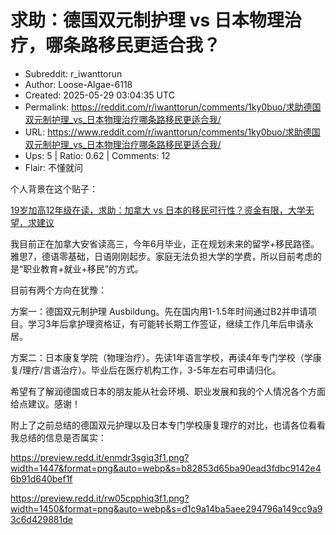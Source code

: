 # 求助：德国双元制护理 vs 日本物理治疗，哪条路移民更适合我？

- Subreddit: r_iwanttorun
- Author: Loose-Algae-6118
- Created: 2025-05-29 03:04:35 UTC
- Permalink: https://reddit.com/r/iwanttorun/comments/1ky0buo/求助德国双元制护理_vs_日本物理治疗哪条路移民更适合我/
- URL: https://www.reddit.com/r/iwanttorun/comments/1ky0buo/求助德国双元制护理_vs_日本物理治疗哪条路移民更适合我/
- Ups: 5 | Ratio: 0.62 | Comments: 12
- Flair: 不懂就问


个人背景在这个贴子：

[19岁加高12年级在读，求助：加拿大 vs
日本的移民可行性？资金有限，大学无望，求建议](https://www.reddit.com/r/iwanttorun/comments/1irrmb5/19%E5%B2%81%E5%8A%A0%E9%AB%9812%E5%B9%B4%E7%BA%A7%E5%9C%A8%E8%AF%BB%E6%B1%82%E5%8A%A9%E5%8A%A0%E6%8B%BF%E5%A4%A7_vs_%E6%97%A5%E6%9C%AC%E7%9A%84%E7%A7%BB%E6%B0%91%E5%8F%AF%E8%A1%8C%E6%80%A7%E8%B5%84%E9%87%91%E6%9C%89%E9%99%90%E5%A4%A7%E5%AD%A6%E6%97%A0%E6%9C%9B%E6%B1%82%E5%BB%BA%E8%AE%AE/)

我目前正在加拿大安省读高三，今年6月毕业，正在规划未来的留学+移民路径。雅思7，德语零基础，日语刚刚起步。家庭无法负担大学的学费，所以目前考虑的是“职业教育+就业+移民”的方式。

目前有两个方向在犹豫：

方案一：德国双元制护理
Ausbildung。先在国内用1-1.5年时间通过B2并申请项目。学习3年后拿护理资格证，有可能转长期工作签证，继续工作几年后申请永居。

方案二：日本康复学院（物理治疗）。先读1年语言学校，再读4年专门学校（学康复/理疗/言语治疗）。毕业后在医疗机构工作，3-5年左右可申请归化。

希望有了解润德国或日本的朋友能从社会环境、职业发展和我的个人情况各个方面给点建议。感谢！

附上了之前总结的德国双元护理以及日本专门学校康复理疗的对比，也请各位看看我总结的信息是否属实：

<https://preview.redd.it/enmdr3sgiq3f1.png?width=1447&format=png&auto=webp&s=b82853d65ba90ead3fdbc9142e46b91d640bef1f>

<https://preview.redd.it/rw05cpphiq3f1.png?width=1450&format=png&auto=webp&s=d1c9a14ba5aee294796a149cc9a93c6d429881de>

